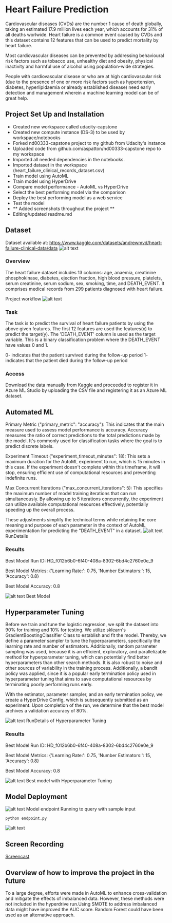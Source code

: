 # Heart Failure Prediction

Cardiovascular diseases (CVDs) are the number 1 cause of death globally, taking an estimated 17.9 million lives each year, which accounts for 31% of all deaths worlwide.
Heart failure is a common event caused by CVDs and this dataset contains 12 features that can be used to predict mortality by heart failure.

Most cardiovascular diseases can be prevented by addressing behavioural risk factors such as tobacco use, unhealthy diet and obesity, physical inactivity and harmful use of alcohol using population-wide strategies.

People with cardiovascular disease or who are at high cardiovascular risk (due to the presence of one or more risk factors such as hypertension, diabetes, hyperlipidaemia or already established disease) need early detection and management wherein a machine learning model can be of great help.

## Project Set Up and Installation

- Created new workspace called udacity-capstone
- Created new compute instance (DS-3) to be used by workspace/notebooks
- Forked nd00333-capstone project to my github from Udacity's instance
- Uploaded code from github.com/aspatton/nd00333-capstone repo to my workspace
- Imported all needed dependencies in the notebooks.
- Imported dataset in the workspace (heart_failure_clinical_records_dataset.csv)
- Train model using AutoML
- Train model using HyperDrive
- Compare model performance - AutoML vs HyperDrive
- Select the best performing model via the comparison
- Deploy the best performing model as a web service
- Test the model
- ** Added screenshots throughout the project **
- Editing/updated readme.md

## Dataset
Dataset available at: https://www.kaggle.com/datasets/andrewmvd/heart-failure-clinical-data/data
![alt text](images/dataset.png)
### Overview
The heart failure dataset includes 13 columns: age, anaemia, creatinine phosphokinase, diabetes, ejection fraction, high blood pressure, platelets, serum creatinine, serum sodium, sex, smoking, time, and DEATH_EVENT. It comprises medical records from 299 patients diagnosed with heart failure.

Project workflow
![alt text](images/workflow.png)
### Task
The task is to predict the survival of heart failure patients by using the above given features. The first 12 features are used the features(x) to predict the target(y). The 'DEATH_EVENT' column is used as the target variable. This is a binary classification problem where the DEATH_EVENT have values 0 and 1.

0- indicates that the patient survived during the follow-up period 1- indicates that the patient died during the follow-up period

### Access
Download the data manually from Kaggle and proceeded to register it in Azure ML Studio by uploading the CSV file and registering it as an Azure ML dataset.

## Automated ML
Primary Metric ("primary_metric": "accuracy"): This indicates that the main measure used to assess model performance is accuracy. Accuracy measures the ratio of correct predictions to the total predictions made by the model. It's commonly used for classification tasks where the goal is to predict discrete labels.

Experiment Timeout ("experiment_timeout_minutes": 18): This sets a maximum duration for the AutoML experiment to run, which is 15 minutes in this case. If the experiment doesn't complete within this timeframe, it will stop, ensuring efficient use of computational resources and preventing indefinite runs.

Max Concurrent Iterations ("max_concurrent_iterations": 5): This specifies the maximum number of model training iterations that can run simultaneously. By allowing up to 5 iterations concurrently, the experiment can utilize available computational resources effectively, potentially speeding up the overall process.

These adjustments simplify the technical terms while retaining the core meaning and purpose of each parameter in the context of AutoML experimentation for predicting the "DEATH_EVENT" in a dataset.
![alt text](images/rundetail.png)
RunDetails
### Results
Best Model Run ID: HD_f012b6b0-6f40-408a-8302-6bd4c2760e0e_9

Best Model Metrics: {'Learning Rate:': 0.75, 'Number Estimators:': 15, 'Accuracy': 0.8}

Best Model Accuracy: 0.8


![alt text](images/bestmodel.png)
Best Model

## Hyperparameter Tuning
Before we train and tune the logistic regression, we split the dataset into 90% for training and 10% for testing. We utilize sklearn's GradientBoostingClassifier Class to establish and fit the model. Thereby, we define a parameter sampler to tune the hyperparameters, specifically the learning rate and number of estimators. Additionally, random parameter sampling was used, because it is an efficient, exploratory, and parallelizable method for hyperparameter tuning, which can potentially find better hyperparameters than other search methods. It is also robust to noise and other sources of variability in the training process. Additionally, a bandit policy was applied, since it is a popular early termination policy used in hyperparameter tuning that aims to save computational resources by terminating poorly performing runs early.

With the estimator, parameter sampler, and an early termination policy, we create a HyperDrive Config, which is subsequently submitted as an experiment. Upon completion of the run, we determine that the best model archives a validation accuracy of 80%.

![alt text](images/rundetailhyper.png)
RunDetails of Hyperparameter Tuning
### Results

Best Model Run ID: HD_f012b6b0-6f40-408a-8302-6bd4c2760e0e_9

Best Model Metrics: {'Learning Rate:': 0.75, 'Number Estimators:': 15, 'Accuracy': 0.8}

Best Model Accuracy: 0.8

![alt text](images/bestmodelhyper.png)
Best model with Hyperparameter Tuning
## Model Deployment
![alt text](images/modelendpoint.png)
Model endpoint
Running to query with sample input
```
python endpoint.py
```
![alt text](<images/endpoint calling.png>)
## Screen Recording
[Screencast](https://drive.google.com/file/d/1CpQkAaM6qTb_Rb8G6Xf1XeIxgPmgxWRz/view?usp=sharing)

## Overview of how to improve the project in the future
To a large degree, efforts were made in AutoML to enhance cross-validation and mitigate the effects of imbalanced data. However, these methods were not included in the hyperdrive run.Using SMOTE to address imbalanced data might have improved the AUC score. Random Forest could have been used as an alternative approach.
